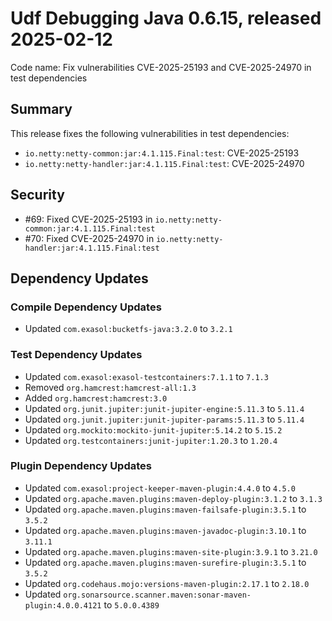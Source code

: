# Udf Debugging Java 0.6.15, released 2025-02-12

Code name: Fix vulnerabilities CVE-2025-25193 and CVE-2025-24970 in test dependencies

## Summary

This release fixes the following vulnerabilities in test dependencies:

* `io.netty:netty-common:jar:4.1.115.Final:test`: CVE-2025-25193
* `io.netty:netty-handler:jar:4.1.115.Final:test`: CVE-2025-24970

## Security

* #69: Fixed CVE-2025-25193 in `io.netty:netty-common:jar:4.1.115.Final:test`
* #70: Fixed CVE-2025-24970 in `io.netty:netty-handler:jar:4.1.115.Final:test`

## Dependency Updates

### Compile Dependency Updates

* Updated `com.exasol:bucketfs-java:3.2.0` to `3.2.1`

### Test Dependency Updates

* Updated `com.exasol:exasol-testcontainers:7.1.1` to `7.1.3`
* Removed `org.hamcrest:hamcrest-all:1.3`
* Added `org.hamcrest:hamcrest:3.0`
* Updated `org.junit.jupiter:junit-jupiter-engine:5.11.3` to `5.11.4`
* Updated `org.junit.jupiter:junit-jupiter-params:5.11.3` to `5.11.4`
* Updated `org.mockito:mockito-junit-jupiter:5.14.2` to `5.15.2`
* Updated `org.testcontainers:junit-jupiter:1.20.3` to `1.20.4`

### Plugin Dependency Updates

* Updated `com.exasol:project-keeper-maven-plugin:4.4.0` to `4.5.0`
* Updated `org.apache.maven.plugins:maven-deploy-plugin:3.1.2` to `3.1.3`
* Updated `org.apache.maven.plugins:maven-failsafe-plugin:3.5.1` to `3.5.2`
* Updated `org.apache.maven.plugins:maven-javadoc-plugin:3.10.1` to `3.11.1`
* Updated `org.apache.maven.plugins:maven-site-plugin:3.9.1` to `3.21.0`
* Updated `org.apache.maven.plugins:maven-surefire-plugin:3.5.1` to `3.5.2`
* Updated `org.codehaus.mojo:versions-maven-plugin:2.17.1` to `2.18.0`
* Updated `org.sonarsource.scanner.maven:sonar-maven-plugin:4.0.0.4121` to `5.0.0.4389`
